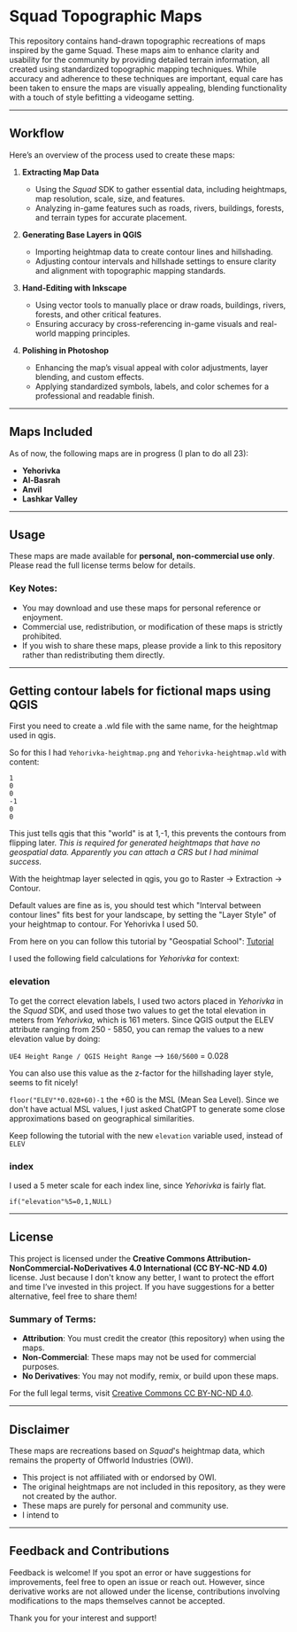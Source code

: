 # Squad Topographic Maps

This repository contains hand-drawn topographic recreations of maps inspired by the game Squad. These maps aim to enhance clarity and usability for the community by providing detailed terrain information, all created using standardized topographic mapping techniques. While accuracy and adherence to these techniques are important, equal care has been taken to ensure the maps are visually appealing, blending functionality with a touch of style befitting a videogame setting.

---

## Workflow

Here’s an overview of the process used to create these maps:

1. **Extracting Map Data**
   - Using the *Squad* SDK to gather essential data, including heightmaps, map resolution, scale, size, and features.
   - Analyzing in-game features such as roads, rivers, buildings, forests, and terrain types for accurate placement.

2. **Generating Base Layers in QGIS**
   - Importing heightmap data to create contour lines and hillshading.
   - Adjusting contour intervals and hillshade settings to ensure clarity and alignment with topographic mapping standards.

3. **Hand-Editing with Inkscape**
   - Using vector tools to manually place or draw roads, buildings, rivers, forests, and other critical features.
   - Ensuring accuracy by cross-referencing in-game visuals and real-world mapping principles.

4. **Polishing in Photoshop**
   - Enhancing the map’s visual appeal with color adjustments, layer blending, and custom effects.
   - Applying standardized symbols, labels, and color schemes for a professional and readable finish.

---

## Maps Included

As of now, the following maps are in progress (I plan to do all 23):

- **Yehorivka**
- **Al-Basrah**
- **Anvil**
- **Lashkar Valley**


---

## Usage

These maps are made available for **personal, non-commercial use only**. Please read the full license terms below for details.

### Key Notes:
- You may download and use these maps for personal reference or enjoyment.
- Commercial use, redistribution, or modification of these maps is strictly prohibited.
- If you wish to share these maps, please provide a link to this repository rather than redistributing them directly.

---

## Getting contour labels for fictional maps using QGIS

First you need to create a .wld file with the same name, for the heightmap used in qgis.

So for this I had `Yehorivka-heightmap.png` and `Yehorivka-heightmap.wld` with content: 
```
1
0
0
-1
0
0
```
This just tells qgis that this "world" is at 1,-1, this prevents the contours from flipping later.
*This is required for generated heightmaps that have no geospatial data. Apparently you can attach a CRS but I had minimal success.*

With the heightmap layer selected in qgis, you go to Raster -> Extraction -> Contour.

Default values are fine as is, you should test which "Interval between contour lines" fits best for your landscape, by setting the "Layer Style" of your heightmap to contour. For Yehorivka I used 50.

From here on you can follow this tutorial by "Geospatial School": [Tutorial](https://www.youtube.com/watch?v=0oyZ0gwLKXY)

I used the following field calculations for *Yehorivka* for context:

### elevation
To get the correct elevation labels, I used two actors placed in *Yehorivka* in the *Squad* SDK, and used those two values to get the total elevation in meters from *Yehorivka*, which is 161 meters.
Since QGIS output the ELEV attribute ranging from 250 - 5850, you can remap the values to a new elevation value by doing:

`UE4 Height Range / QGIS Height Range` --> `160/5600` = 0.028

You can also use this value as the z-factor for the hillshading layer style, seems to fit nicely!

`floor("ELEV"*0.028+60)-1` the +60 is the MSL (Mean Sea Level). Since we don't have actual MSL values, I just asked ChatGPT to generate some close approximations based on geographical similarities. 

Keep following the tutorial with the new `elevation` variable used, instead of `ELEV`

### index
I used a 5 meter scale for each index line, since *Yehorivka* is fairly flat.

`if("elevation"%5=0,1,NULL)` 

---

## License

This project is licensed under the **Creative Commons Attribution-NonCommercial-NoDerivatives 4.0 International (CC BY-NC-ND 4.0)** license. 
Just because I don't know any better, I want to protect the effort and time I’ve invested in this project. If you have suggestions for a better alternative, feel free to share them!

### Summary of Terms:
- **Attribution**: You must credit the creator (this repository) when using the maps.
- **Non-Commercial**: These maps may not be used for commercial purposes.
- **No Derivatives**: You may not modify, remix, or build upon these maps.

For the full legal terms, visit [Creative Commons CC BY-NC-ND 4.0](https://creativecommons.org/licenses/by-nc-nd/4.0/legalcode).

---

## Disclaimer

These maps are recreations based on *Squad*'s heightmap data, which remains the property of Offworld Industries (OWI). 

- This project is not affiliated with or endorsed by OWI.
- The original heightmaps are not included in this repository, as they were not created by the author.
- These maps are purely for personal and community use.
- I intend to 

---

## Feedback and Contributions

Feedback is welcome! If you spot an error or have suggestions for improvements, feel free to open an issue or reach out. However, since derivative works are not allowed under the license, contributions involving modifications to the maps themselves cannot be accepted.

Thank you for your interest and support!

